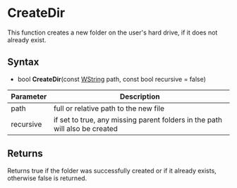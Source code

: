 # CreateDir

This function creates a new folder on the user's hard drive, if it does not already exist.

## Syntax
- bool **CreateDir**(const [WString](WString.md) path, const bool recursive = false)

| Parameter | Description |
|---|---|
| path | full or relative path to the new file |
| recursive | if set to true, any missing parent folders in the path will also be created |

## Returns

Returns true if the folder was successfully created or if it already exists, otherwise false is returned.
